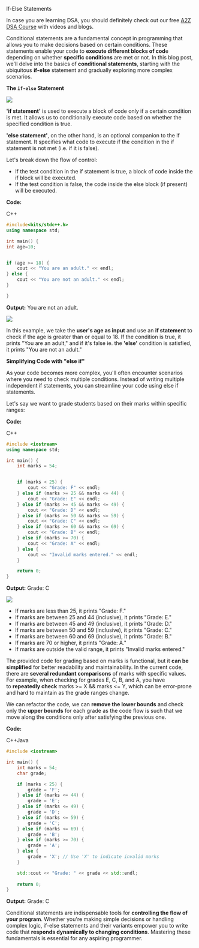 If-Else Statements

In case you are learning DSA, you should definitely check out our free [A2Z DSA Course](https://takeuforward.org/strivers-a2z-dsa-course/strivers-a2z-dsa-course-sheet-2/) with videos and blogs.

Conditional statements are a fundamental concept in programming that allows you to make decisions based on certain conditions. These statements enable your code to **execute different blocks of cod**e depending on whether **specific conditions** are met or not. In this blog post, we'll delve into the basics of **conditional statements**, starting with the ubiquitous **if-else** statement and gradually exploring more complex scenarios.

**The `if-else` Statement**

![](https://static.takeuforward.org/wp/uploads/2023/09/if-else.png)

**'if statement'** is used to execute a block of code only if a certain condition is met. It allows us to conditionally execute code based on whether the specified condition is true.

**'else statement'**, on the other hand, is an optional companion to the if statement. It specifies what code to execute if the condition in the if statement is not met (i.e. if it is false).

Let's break down the flow of control:

- If the test condition in the if statement is true, a block of code inside the if block will be executed.
- If the test condition is false, the code inside the else block (if present) will be executed.

**Code:**

C++

```cpp
#include<bits/stdc++.h>
using namespace std;

int main() {
int age=10;


if (age >= 18) {
    cout << "You are an adult." << endl;
} else {
    cout << "You are not an adult." << endl;
}

}
```

**Output:** You are not an adult.

![](https://static.takeuforward.org/wp/uploads/2023/09/if-else-age.png)

In this example, we take the **user's age as input** and use an **if statement** to check if the age is greater than or equal to 18. If the condition is true, it prints "You are an adult," and if it's false ie. the **'else'** condition is satisfied, it prints "You are not an adult."

**Simplifying Code with "else if"**

As your code becomes more complex, you'll often encounter scenarios where you need to check multiple conditions. Instead of writing multiple independent if statements, you can streamline your code using else if statements.

Let's say we want to grade students based on their marks within specific ranges:

**Code:**

C++

```cpp
#include <iostream>
using namespace std;

int main() {
    int marks = 54;


    if (marks < 25) {
        cout << "Grade: F" << endl;
    } else if (marks >= 25 && marks <= 44) {
        cout << "Grade: E" << endl;
    } else if (marks >= 45 && marks <= 49) {
        cout << "Grade: D" << endl;
    } else if (marks >= 50 && marks <= 59) {
        cout << "Grade: C" << endl;
    } else if (marks >= 60 && marks <= 69) {
        cout << "Grade: B" << endl;
    } else if (marks >= 70) {
        cout << "Grade: A" << endl;
    } else {
        cout << "Invalid marks entered." << endl;
    }

    return 0;
}
```

**Output:** Grade: C

![](https://static.takeuforward.org/wp/uploads/2023/09/if-else-long-1024x850.png)

- If marks are less than 25, it prints "Grade: F."
- If marks are between 25 and 44 (inclusive), it prints "Grade: E."
- If marks are between 45 and 49 (inclusive), it prints "Grade: D."
- If marks are between 50 and 59 (inclusive), it prints "Grade: C."
- If marks are between 60 and 69 (inclusive), it prints "Grade: B."
- If marks are 70 or higher, it prints "Grade: A."
- If marks are outside the valid range, it prints "Invalid marks entered."

The provided code for grading based on marks is functional, but it **can be simplified** for better readability and maintainability. In the current code, there are **several redundant comparisons** of marks with specific values. For example, when checking for grades E, C, B, and A, you have to **repeatedly check** marks >= X && marks <= Y, which can be error-prone and hard to maintain as the grade ranges change.

We can refactor the code, we can **remove the lower bounds** and check only the **upper bounds** for each grade as the code flow is such that we move along the conditions only after satisfying the previous one.

**Code:**

C++Java

```cpp
#include <iostream>

int main() {
    int marks = 54;
    char grade;

    if (marks < 25) {
        grade = 'F';
    } else if (marks <= 44) {
        grade = 'E';
    } else if (marks <= 49) {
        grade = 'D';
    } else if (marks <= 59) {
        grade = 'C';
    } else if (marks <= 69) {
        grade = 'B';
    } else if (marks >= 70) {
        grade = 'A';
    } else {
        grade = 'X'; // Use 'X' to indicate invalid marks
    }

    std::cout << "Grade: " << grade << std::endl;
    
    return 0;
}
```

**Output:** Grade: C

Conditional statements are indispensable tools for **controlling the flow of your program**. Whether you're making simple decisions or handling complex logic, if-else statements and their variants empower you to write code that **responds dynamically to changing conditions**. Mastering these fundamentals is essential for any aspiring programmer.